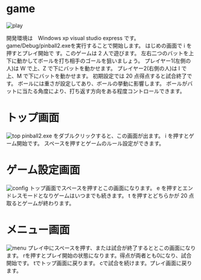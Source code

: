 game
====

![play](https://raw.github.com/ShumpeiWatanabe/game/master/play.png)

開発環境は　Windows xp visual studio express です。
game/Debug/pinball2.exeを実行することで開始します。
はじめの画面で i を押すとプレイ開始で
す。このゲームは 2 人で遊びます。
左右二つのバットを上下に動かしてボールを打ち相手のゴールを狙いましょう。
プレイヤー1(左側の人)は W で上、Z で下にバットを動かせます。
プレイヤー2(右側の人)は I で上、M で下にバットを動かせます。
初期設定では 20 点得点すると試合終了です。
ボールには重さが設定してあり、ボールの挙動に影響します。
ボールがバットに当たる角度により、打ち返す方向をある程度コントロールできます。

トップ画面
====
![top](https://raw.github.com/ShumpeiWatanabe/game/master/top.png)
pinball2.exe をダブルクリックすると、この画面が出ます。
i を押すとゲーム開始です。
スペースを押すとゲームのルール設定ができます。

ゲーム設定画面
====
![config](https://raw.github.com/ShumpeiWatanabe/game/master/config.png)
トップ画面でスペースを押すとこの画面になります。
e を押すとエンドレスモードとなりゲームはいつまでも続きます。
t を押すとどちらかが 20 点取るとゲームが終わります。

メニュー画面
====
![menu](https://raw.github.com/ShumpeiWatanabe/game/master/menu.png)
プレイ中にスペースを押す、または試合が終了するととこの画面になります。
rを押すとプレイ開始の状態になります。得点が両者とも0になり、試合開始です。
tでトップ画面に戻ります。
cで試合を続けます。プレイ画面に戻ります。

